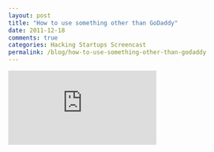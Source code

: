 ```yaml
---
layout: post
title: "How to use something other than GoDaddy"
date: 2011-12-18
comments: true
categories: Hacking Startups Screencast
permalink: /blog/how-to-use-something-other-than-godaddy
---
```


<iframe src="http://www.youtube.com/embed/huKyrHe0Y54" frameborder="0" allowfullscreen></iframe>

